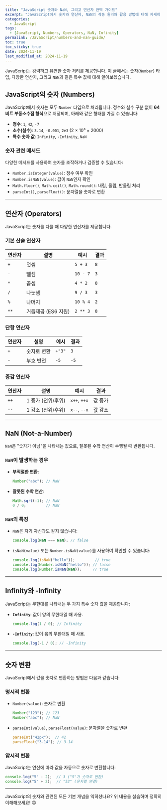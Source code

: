 ```yaml
---
title: "JavaScript 숫자와 NaN, 그리고 연산자 완벽 가이드"
excerpt: "JavaScript에서 숫자와 연산자, NaN의 작동 원리와 활용 방법에 대해 자세히 알아봅니다."
categories:
  - JavaScript
tags:
  - [JavaScript, Numbers, Operators, NaN, Infinity]
permalink: /JavaScript/numbers-and-nan-guide/
toc: true
toc_sticky: true
date: 2024-11-19
last_modified_at: 2024-11-19
---
```


JavaScript는 강력하고 유연한 숫자 처리를 제공합니다. 이 글에서는 숫자(`Number`) 타입, 다양한 연산자, 그리고 `NaN`과 같은 특수 값에 대해 알아보겠습니다.

## JavaScript의 숫자 (Numbers)
JavaScript에서 숫자는 모두 `Number` 타입으로 처리됩니다. 정수와 실수 구분 없이 **64비트 부동소수점 형식**으로 저장되며, 아래와 같은 형태를 가질 수 있습니다:

- **정수**: `1`, `42`, `-7`
- **소수(실수)**: `3.14`, `-0.001`, `2e3` (2 × 10³ = 2000)
- **특수 숫자 값**: `Infinity`, `-Infinity`, `NaN`

### 숫자 관련 메서드
다양한 메서드를 사용하여 숫자를 조작하거나 검증할 수 있습니다:
- `Number.isInteger(value)`: 정수 여부 확인
- `Number.isNaN(value)`: 값이 `NaN`인지 확인
- `Math.floor()`, `Math.ceil()`, `Math.round()`: 내림, 올림, 반올림 처리
- `parseInt()`, `parseFloat()`: 문자열을 숫자로 변환

---

## 연산자 (Operators)
JavaScript는 숫자를 다룰 때 다양한 연산자를 제공합니다.

### 기본 산술 연산자
| 연산자 | 설명                | 예시            | 결과 |
|--------|---------------------|-----------------|------|
| `+`    | 덧셈                | `5 + 3`         | `8`  |
| `-`    | 뺄셈                | `10 - 7`        | `3`  |
| `*`    | 곱셈                | `4 * 2`         | `8`  |
| `/`    | 나눗셈              | `9 / 3`         | `3`  |
| `%`    | 나머지              | `10 % 4`        | `2`  |
| `**`   | 거듭제곱 (ES6 지원)  | `2 ** 3`        | `8`  |

### 단항 연산자
| 연산자 | 설명          | 예시     | 결과 |
|--------|---------------|----------|------|
| `+`    | 숫자로 변환   | `+"3"`   | `3`  |
| `-`    | 부호 반전     | `-5`     | `-5` |

### 증감 연산자
| 연산자 | 설명           | 예시            | 결과   |
|--------|----------------|-----------------|--------|
| `++`   | 1 증가 (전위/후위) | `x++`, `++x`   | 값 증가 |
| `--`   | 1 감소 (전위/후위) | `x--`, `--x`   | 값 감소 |

---

## NaN (Not-a-Number)
`NaN`은 "숫자가 아님"을 나타내는 값으로, 잘못된 수학 연산이 수행될 때 반환됩니다.

### `NaN`이 발생하는 경우
- **부적절한 변환**:
  ```js
  Number("abc"); // NaN
  ```
- **잘못된 수학 연산**:
  ```js
  Math.sqrt(-1); // NaN
  0 / 0;         // NaN
  ```

### `NaN`의 특징
- `NaN`은 자기 자신과도 같지 않습니다:
  ```js
  console.log(NaN === NaN); // false
  ```
- `isNaN(value)` 또는 `Number.isNaN(value)`를 사용하여 확인할 수 있습니다:
  ```js
  console.log(isNaN("hello"));         // true
  console.log(Number.isNaN("hello")); // false
  console.log(Number.isNaN(NaN));     // true
  ```

---

## Infinity와 -Infinity
JavaScript는 무한대를 나타내는 두 가지 특수 숫자 값을 제공합니다:
- **`Infinity`**: 값이 양의 무한대일 때 사용.
  ```js
  console.log(1 / 0); // Infinity
  ```
- **`-Infinity`**: 값이 음의 무한대일 때 사용.
  ```js
  console.log(-1 / 0); // -Infinity
  ```

---

## 숫자 변환
JavaScript에서 값을 숫자로 변환하는 방법은 다음과 같습니다:

### 명시적 변환
- `Number(value)`: 숫자로 변환
  ```js
  Number("123"); // 123
  Number("abc"); // NaN
  ```
- `parseInt(value)`, `parseFloat(value)`: 문자열을 숫자로 변환
  ```js
  parseInt("42px");  // 42
  parseFloat("3.14"); // 3.14
  ```

### 암시적 변환
JavaScript는 연산에 따라 값을 자동으로 숫자로 변환합니다:
  ```js
  console.log("5" - 2);  // 3 ("5"가 숫자로 변환)
  console.log("5" + 2);  // "52" (문자열 연결)
  ```

---

JavaScript의 숫자와 관련된 모든 기본 개념을 익히셨나요? 위 내용을 실습하며 정확히 이해해보세요! 😊
